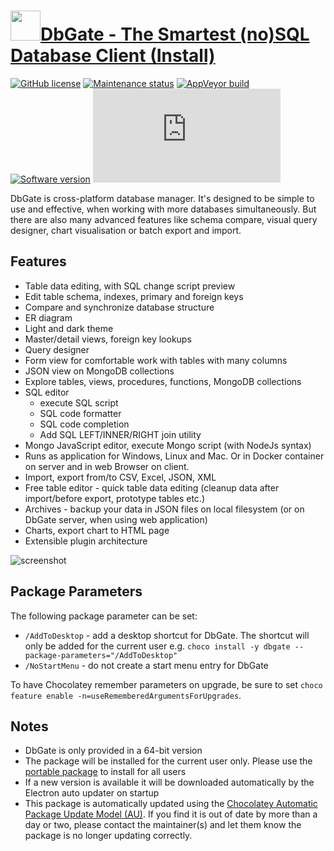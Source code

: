 # [<img src="https://cdn.jsdelivr.net/gh/dgalbraith/chocolatey-packages@29da18f87fbac2bbe3e9321728c76c57dce0eb9a/icons/dbgate.png" width="48" height="48" />DbGate - The Smartest (no)SQL Database Client (Install)](https://chocolatey.org/packages/dbgate.install)

[![GitHub license](https://img.shields.io/github/license/dbgate/dbgate)](https://github.com/dbgate/dbgate/blob/master/LICENSE)
[![Maintenance status](https://img.shields.io/badge/maintained%3F-yes-green.svg)](https://gitHub.com/dgalbraith/chocolatey-packages/graphs/commit-activity)
[![AppVeyor build](https://img.shields.io/appveyor/ci/dgalbraith/chocolatey-packages)](https://ci.appveyor.com/project/dgalbraith/chocolatey-packages)
[![Software version](https://img.shields.io/badge/Source-v6.4.0-blue)](https://github.com/dbgate/dbgate/releases/tag/v6.4.0)
[![Chocolatey package version](https://img.shields.io/chocolatey/v/dbgate.install?label=Chocolatey)](https://chocolatey.org/packages/dbgate.install)

DbGate is cross-platform database manager. It's designed to be simple to use and effective, when working
with more databases simultaneously. But there are also many advanced features like schema compare, visual
query designer, chart visualisation or batch export and import.

## Features

* Table data editing, with SQL change script preview
* Edit table schema, indexes, primary and foreign keys
* Compare and synchronize database structure
* ER diagram
* Light and dark theme
* Master/detail views, foreign key lookups
* Query designer
* Form view for comfortable work with tables with many columns
* JSON view on MongoDB collections
* Explore tables, views, procedures, functions, MongoDB collections
* SQL editor
  * execute SQL script
  * SQL code formatter
  * SQL code completion
  * Add SQL LEFT/INNER/RIGHT join utility
* Mongo JavaScript editor, execute Mongo script (with NodeJs syntax)
* Runs as application for Windows, Linux and Mac. Or in Docker container on server and in web Browser on client.
* Import, export from/to CSV, Excel, JSON, XML
* Free table editor - quick table data editing (cleanup data after import/before export, prototype tables etc.)
* Archives - backup your data in JSON files on local filesystem (or on DbGate server, when using web application)
* Charts, export chart to HTML page
* Extensible plugin architecture

![screenshot](https://cdn.jsdelivr.net/gh/dgalbraith/chocolatey-packages@29da18f87fbac2bbe3e9321728c76c57dce0eb9a/automatic/dbgate/screenshot.png)

## Package Parameters

The following package parameter can be set:

* `/AddToDesktop` - add a desktop shortcut for DbGate.  The shortcut will only be added for the current user
e.g. `choco install -y dbgate --package-parameters="/AddToDesktop"`
* `/NoStartMenu`  - do not create a start menu entry for DbGate

To have Chocolatey remember parameters on upgrade, be sure to set `choco feature enable -n=useRememberedArgumentsForUpgrades`.

## Notes

* DbGate is only provided in a 64-bit version
* The package will be installed for the current user only.  Please use the [portable package](https://github.com/dgalbraith/chocolatey-packages/tree/master/automatic/dbgate.portable)
  to install for all users
* If a new version is available it will be downloaded automatically by the Electron auto updater on startup
* This package is automatically updated using the [Chocolatey Automatic Package Update Model (AU)](https://github.com/majkinetor/au/blob/master/README.md).
If you find it is out of date by more than a day or two, please contact the maintainer(s) and let them know the package is no longer updating correctly.
